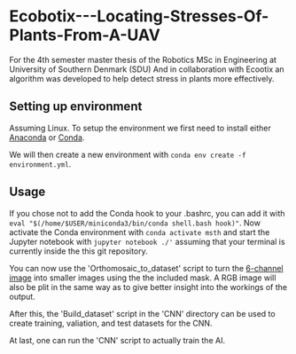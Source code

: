 # Ecobotix---Locating-Stresses-Of-Plants-From-A-UAV
For the 4th semester master thesis of the Robotics MSc in Engineering at University of Southern Denmark (SDU) And in collaboration with Ecootix an algorithm was developed to help detect stress in plants more effectively.

## Setting up environment
Assuming Linux. To setup the environment we first need to install either [Anaconda](https://www.anaconda.com/) or [Conda](https://docs.conda.io/en/latest/).

We will then create a new environment with `conda env create -f environment.yml`.


## Usage
If you chose not to add the Conda hook to your .bashrc, you can add it with `eval "$(/home/$USER/miniconda3/bin/conda shell.bash hook)"`. Now activate the Conda environment with `conda activate msth` and start the Jupyter notebook with `jupyter notebook ./'` assuming that your terminal is currently inside the this git repository.

You can now use the 'Orthomosaic_to_dataset' script to turn the [6-channel image](https://nextcloud.sdu.dk/index.php/s/7sBnWS59GyMom4k) into smaller images using the the included mask. A RGB image will also be plit in the same way as to give better insight into the workings of the output.

After this, the 'Build_dataset' script in the 'CNN' directory can be used to create training, valiation, and test datasets for the CNN. 

At last, one can run the 'CNN' script to actually train the AI.
